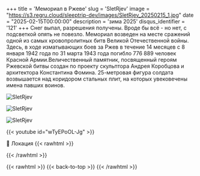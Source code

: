 +++
title = 'Мемориал в Ржеве'
slug = 'SletRjev'
image = "https://s3.regru.cloud/sleeptrip-dev/images/SletRjev_20250215_1.jpg"
date = "2025-02-15T00:00:00"
description = 'зима 2025'
disqus_identifier = '121'
+++
Снег выпал, разрешения получены. Вроде бы всё - но нет, с подсветкой опять не повезло.
Мемориал возведен на месте сражений одной из самых кровопролитных битв Великой Отечественной войны. Здесь, в ходе изматывающих боев за Ржев в течение 14 месяцев с 8 января 1942 года по 31 марта 1943 года погибло 776 889 человек Красной Армии.Величественный памятник, посвященный героям Ржевской битвы создан по проекту скульптора Андрея Коробцова и архитектора Константина Фомина. 25-метровая фигура солдата возвышается над коридором стальных плит, на которых увековечены имена павших воинов.

![SletRjev](https://s3.regru.cloud/sleeptrip-dev/images/SletRjev_20250215_2.jpg)

![SletRjev](https://s3.regru.cloud/sleeptrip-dev/images/SletRjev_20250215_3.jpg)

![SletRjev](https://s3.regru.cloud/sleeptrip-dev/images/SletRjev_20250215_4.jpg)

{{< youtube id="wTyEPoOL-Jg" >}}

📍 Локация
{{< rawhtml >}}
<div class="yandex-map-container">
<script type="text/javascript" charset="utf-8" async src="https://api-maps.yandex.ru/services/constructor/1.0/js/?um=constructor%3A3aba63b3a3ffe8f92b439dc1de4508b6bdec1f3db45d77af88366a0420a998d5&amp;width=800&amp;height=400&amp;lang=ru_RU&amp;scroll=true"></script>
</div>
{{< /rawhtml >}}

{{< rawhtml >}}
{{< back-to-top >}}
{{< /rawhtml >}}